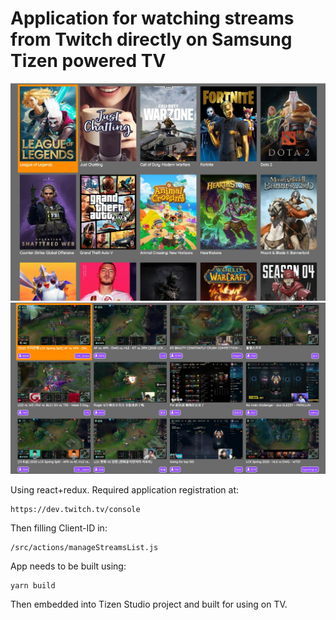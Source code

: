 # Application for watching streams from Twitch directly on Samsung Tizen powered TV
![](demo/streams-tizen1.jpg)
![](demo/streams-tizen2.jpg)

Using react+redux. Required application registration at:
```
https://dev.twitch.tv/console
```
Then filling Client-ID in:
```
/src/actions/manageStreamsList.js
```
App needs to be built using:
```
yarn build
```
Then embedded into Tizen Studio project and built for using on TV.
